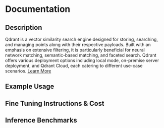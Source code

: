 # Documentation

## Description

Qdrant is a vector similarity search engine designed for storing, searching, and managing points along with their respective payloads. Built with an emphasis on extensive filtering, it is particularly beneficial for neural network matching, semantic-based matching, and faceted search. Qdrant offers various deployment options including local mode, on-premise server deployment, and Qdrant Cloud, each catering to different use-case scenarios. [Learn More](https://qdrant.tech/documentation/)

## Example Usage


## Fine Tuning Instructions & Cost

## Inference Benchmarks
